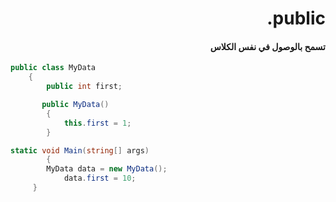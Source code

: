 ﻿
# <div dir = rtl > public.</dir >

#### <div dir = rtl >تسمح بالوصول في نفس الكلاس </dir >

```csharp
public class MyData
    {
        public int first;

       public MyData()
        {
            this.first = 1;
        }

static void Main(string[] args)
        {
        MyData data = new MyData();
            data.first = 10;
     }
``` 


